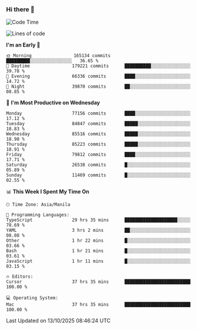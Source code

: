 ### Hi there 👋

<!--START_SECTION:waka-->
![Code Time](http://img.shields.io/badge/Code%20Time-6%2C387%20hrs%2029%20mins-blue)

![Lines of code](https://img.shields.io/badge/From%20Hello%20World%20I%27ve%20Written-148.8%20million%20lines%20of%20code-blue)

**I'm an Early 🐤** 

```text
🌞 Morning                165134 commits      █████████░░░░░░░░░░░░░░░░   36.65 % 
🌆 Daytime                179221 commits      ██████████░░░░░░░░░░░░░░░   39.78 % 
🌃 Evening                66336 commits       ████░░░░░░░░░░░░░░░░░░░░░   14.72 % 
🌙 Night                  39870 commits       ██░░░░░░░░░░░░░░░░░░░░░░░   08.85 % 
```
📅 **I'm Most Productive on Wednesday** 

```text
Monday                   77156 commits       ████░░░░░░░░░░░░░░░░░░░░░   17.12 % 
Tuesday                  84847 commits       █████░░░░░░░░░░░░░░░░░░░░   18.83 % 
Wednesday                85516 commits       █████░░░░░░░░░░░░░░░░░░░░   18.98 % 
Thursday                 85223 commits       █████░░░░░░░░░░░░░░░░░░░░   18.91 % 
Friday                   79812 commits       ████░░░░░░░░░░░░░░░░░░░░░   17.71 % 
Saturday                 26538 commits       █░░░░░░░░░░░░░░░░░░░░░░░░   05.89 % 
Sunday                   11469 commits       █░░░░░░░░░░░░░░░░░░░░░░░░   02.55 % 
```


📊 **This Week I Spent My Time On** 

```text
🕑︎ Time Zone: Asia/Manila

💬 Programming Languages: 
TypeScript               29 hrs 35 mins      ████████████████████░░░░░   78.69 % 
YAML                     3 hrs 2 mins        ██░░░░░░░░░░░░░░░░░░░░░░░   08.08 % 
Other                    1 hr 22 mins        █░░░░░░░░░░░░░░░░░░░░░░░░   03.66 % 
Bash                     1 hr 21 mins        █░░░░░░░░░░░░░░░░░░░░░░░░   03.61 % 
JavaScript               1 hr 11 mins        █░░░░░░░░░░░░░░░░░░░░░░░░   03.15 % 

🔥 Editors: 
Cursor                   37 hrs 35 mins      █████████████████████████   100.00 % 

💻 Operating System: 
Mac                      37 hrs 35 mins      █████████████████████████   100.00 % 
```


 Last Updated on 13/10/2025 08:46:24 UTC
<!--END_SECTION:waka-->


<!--
**rad182/rad182** is a ✨ _special_ ✨ repository because its `README.md` (this file) appears on your GitHub profile.

Here are some ideas to get you started:

- 🔭 I’m currently working on ...
- 🌱 I’m currently learning ...
- 👯 I’m looking to collaborate on ...
- 🤔 I’m looking for help with ...
- 💬 Ask me about ...
- 📫 How to reach me: ...
- 😄 Pronouns: ...
- ⚡ Fun fact: ...
-->
